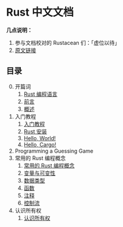 # Rust 中文文档

**几点说明：**

1. 参与文档校对的 Rustacean 们：「虚位以待」
2. [原文链接](https://doc.rust-lang.org/book/title-page.html)

## 目录

0. 开篇词
   1. [Rust 编程语言](https://github.com/EmilyQiRabbit/RustChinese/blob/master/0-The-Rust-Programming-Language.md)
   2. [前言](https://github.com/EmilyQiRabbit/RustChinese)
   3. [概述](https://github.com/EmilyQiRabbit/RustChinese/blob/master/2-Introduction.md)
1. 入门教程
   1. [入门教程](https://github.com/EmilyQiRabbit/RustChinese/blob/master/1-Getting-Started/1-Getting-Started.md)
   2. [Rust 安装](https://github.com/EmilyQiRabbit/RustChinese/blob/master/1-Getting-Started/2-Installation.md)
   3. [Hello, World!](https://github.com/EmilyQiRabbit/RustChinese/blob/master/1-Getting-Started/3-Hello-World.md)
   4. [Hello, Cargo!](https://github.com/EmilyQiRabbit/RustChinese/blob/master/1-Getting-Started/4-Hello-Cargo.md)
2. Programming a Guessing Game
3. 常用的 Rust 编程概念
   1. [常用的 Rust 编程概念](https://github.com/EmilyQiRabbit/RustChinese/blob/master/3-Common-Programming-Concepts/1-Common-Programming-Concepts.md)
   2. [变量与可变性](https://github.com/EmilyQiRabbit/RustChinese/blob/master/3-Common-Programming-Concepts/2-Variables-and-Mutability.md)
   3. [数据类型](https://github.com/EmilyQiRabbit/RustChinese/blob/master/3-Common-Programming-Concepts/3-Data-Types.md)
   4. [函数](https://github.com/EmilyQiRabbit/RustChinese/blob/master/3-Common-Programming-Concepts/4-Functions.md)
   5. [注释](https://github.com/EmilyQiRabbit/RustChinese/blob/master/3-Common-Programming-Concepts/5-Comments.md)
   6. [控制流](https://github.com/EmilyQiRabbit/RustChinese/blob/master/3-Common-Programming-Concepts/6-Control-Flow.md)
4. 认识所有权
   1. [认识所有权](https://github.com/EmilyQiRabbit/RustChinese/blob/master/4-Understanding-Ownership/1-Understanding-Ownership.md)

